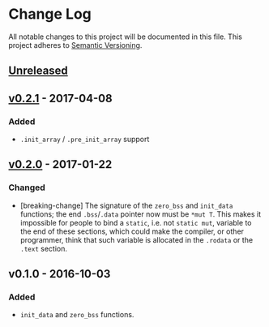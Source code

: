 # Change Log

All notable changes to this project will be documented in this file.
This project adheres to [Semantic Versioning](http://semver.org/).

## [Unreleased]

## [v0.2.1] - 2017-04-08

### Added

- `.init_array` / `.pre_init_array` support

## [v0.2.0] - 2017-01-22

### Changed

- [breaking-change] The signature of the `zero_bss` and `init_data` functions;
  the end `.bss`/`.data` pointer now must be `*mut T`. This makes it impossible
  for people to bind a `static`, i.e. not `static mut`, variable to the end
  of these sections, which could make the compiler, or other programmer, think
  that such variable is allocated in the `.rodata` or the `.text` section.

## v0.1.0 - 2016-10-03

### Added

- `init_data` and `zero_bss` functions.

[Unreleased]: https://github.com/japaric/r0/compare/v0.2.1...HEAD
[v0.2.1]: https://github.com/japaric/r0/compare/v0.2.0...v0.2.1
[v0.2.0]: https://github.com/japaric/r0/compare/v0.1.0...v0.2.0
